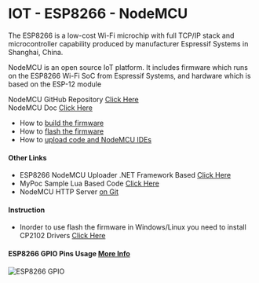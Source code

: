 
# IOT - ESP8266 - NodeMCU
The ESP8266 is a low-cost Wi-Fi microchip with full TCP/IP stack and microcontroller capability produced by manufacturer Espressif Systems in Shanghai, China.

NodeMCU is an open source IoT platform. It includes firmware which runs on the ESP8266 Wi-Fi SoC from Espressif Systems, and hardware which is based on the ESP-12 module

NodeMCU GitHub Repository [Click Here](https://github.com/nodemcu/nodemcu-firmware)
\
NodeMCU Doc [Click Here](https://nodemcu.readthedocs.io/en/master/)
- How to [build the firmware](https://nodemcu.readthedocs.io/en/master/en/build/)
- How to [flash the firmware](https://nodemcu.readthedocs.io/en/master/en/flash/)
- How to [upload code and NodeMCU IDEs](https://nodemcu.readthedocs.io/en/master/en/upload/)

#### Other Links
- ESP8266 NodeMCU Uploader .NET Framework Based [Click Here](https://github.com/JeffCost/ESP8266_Lua_Uploader)
- MyPoc Sample Lua Based Code [Click Here](https://github.com/anandnandagiri/MyPOC/tree/master/IOT/ESP8266_NodeMCU/Lua_SampleCode)
- NodeMCU HTTP Server [on Git](https://github.com/marcoskirsch/nodemcu-httpserver)
#### Instruction
- Inorder to use flash the firmware in Windows/Linux you need to install CP2102 Drivers [Click Here](https://www.silabs.com/products/development-tools/software/usb-to-uart-bridge-vcp-drivers)
#### ESP8266 GPIO Pins Usage [More Info](https://nodemcu.readthedocs.io/en/master/modules/gpio/)
![ESP8266 GPIO](https://github.com/anandnandagiri/MyPOC/raw/master/ReadMe/Images/IOT_ESP8266_GPIO.png "ESP8266 GPIO")
